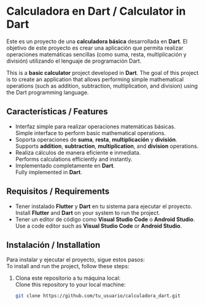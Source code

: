 # Calculadora en Dart / Calculator in Dart

Este es un proyecto de una **calculadora básica** desarrollada en **Dart**. El objetivo de este proyecto es crear una aplicación que permita realizar operaciones matemáticas sencillas (como suma, resta, multiplicación y división) utilizando el lenguaje de programación Dart.

This is a **basic calculator** project developed in **Dart**. The goal of this project is to create an application that allows performing simple mathematical operations (such as addition, subtraction, multiplication, and division) using the Dart programming language.

## Características / Features

- Interfaz simple para realizar operaciones matemáticas básicas.  
  Simple interface to perform basic mathematical operations.
- Soporta operaciones de **suma**, **resta**, **multiplicación** y **división**.  
  Supports **addition**, **subtraction**, **multiplication**, and **division** operations.
- Realiza cálculos de manera eficiente e inmediata.  
  Performs calculations efficiently and instantly.
- Implementado completamente en **Dart**.  
  Fully implemented in **Dart**.

## Requisitos / Requirements

- Tener instalado **Flutter** y **Dart** en tu sistema para ejecutar el proyecto.  
  Install **Flutter** and **Dart** on your system to run the project.
- Tener un editor de código como **Visual Studio Code** o **Android Studio**.  
  Use a code editor such as **Visual Studio Code** or **Android Studio**.

## Instalación / Installation

Para instalar y ejecutar el proyecto, sigue estos pasos:  
To install and run the project, follow these steps:

1. Clona este repositorio a tu máquina local:  
   Clone this repository to your local machine:
   ```bash
   git clone https://github.com/tu_usuario/calculadora_dart.git

